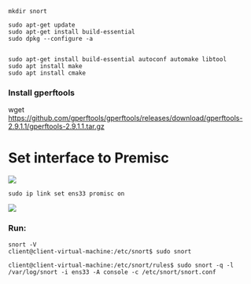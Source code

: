 
````shell
mkdir snort
`````

````shell
sudo apt-get update
sudo apt-get install build-essential
sudo dpkg --configure -a


sudo apt-get install build-essential autoconf automake libtool
sudo apt install make
sudo apt install cmake
`````

### **Install gperftools**

wget https://github.com/gperftools/gperftools/releases/download/gperftools-2.9.1.1/gperftools-2.9.1.1.tar.gz


# Set interface to Premisc

![](../../../../Cybersecurity/Imagens/Pasted%20image%2020240616140852.png)
````shell
sudo ip link set ens33 promisc on
`````

![](../../../../Cybersecurity/Imagens/Pasted%20image%2020240616140831.png)


### Run: 

````shell
snort -V
client@client-virtual-machine:/etc/snort$ sudo snort
`````

````shell
client@client-virtual-machine:/etc/snort/rules$ sudo snort -q -l /var/log/snort -i ens33 -A console -c /etc/snort/snort.conf
`````
 
